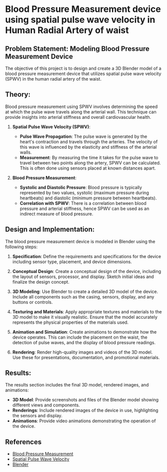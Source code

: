 # Blood Pressure Measurement device using spatial pulse wave velocity in Human Radial Artery of waist

## Problem Statement: Modeling Blood Pressure Measurement Device
The objective of this project is to design and create a 3D Blender model of a blood pressure measurement device that utilizes spatial pulse wave velocity (SPWV) in the human radial artery of the waist.

## Theory:
Blood pressure measurement using SPWV involves determining the speed at which the pulse wave travels along the arterial wall. This technique can provide insights into arterial stiffness and overall cardiovascular health.

1. **Spatial Pulse Wave Velocity (SPWV)**:
   - **Pulse Wave Propagation**: The pulse wave is generated by the heart's contraction and travels through the arteries. The velocity of this wave is influenced by the elasticity and stiffness of the arterial walls.
   - **Measurement**: By measuring the time it takes for the pulse wave to travel between two points along the artery, SPWV can be calculated. This is often done using sensors placed at known distances apart.

2. **Blood Pressure Measurement**:
   - **Systolic and Diastolic Pressure**: Blood pressure is typically represented by two values, systolic (maximum pressure during heartbeats) and diastolic (minimum pressure between heartbeats).
   - **Correlation with SPWV**: There is a correlation between blood pressure and arterial stiffness, hence SPWV can be used as an indirect measure of blood pressure.

## Design and Implementation:
The blood pressure measurement device is modeled in Blender using the following steps:

1. **Specification**: Define the requirements and specifications for the device including sensor type, placement, and device dimensions.

2. **Conceptual Design**: Create a conceptual design of the device, including the layout of sensors, processor, and display. Sketch initial ideas and finalize the design concept.

3. **3D Modeling**: Use Blender to create a detailed 3D model of the device. Include all components such as the casing, sensors, display, and any buttons or controls.

4. **Texturing and Materials**: Apply appropriate textures and materials to the 3D model to make it visually realistic. Ensure that the model accurately represents the physical properties of the materials used.

5. **Animation and Simulation**: Create animations to demonstrate how the device operates. This can include the placement on the waist, the detection of pulse waves, and the display of blood pressure readings.

6. **Rendering**: Render high-quality images and videos of the 3D model. Use these for presentations, documentation, and promotional materials.

## Results:
The results section includes the final 3D model, rendered images, and animations:
- **3D Model**: Provide screenshots and files of the Blender model showing different views and components.
- **Renderings**: Include rendered images of the device in use, highlighting the sensors and display.
- **Animations**: Provide video animations demonstrating the operation of the device.

## References
- [Blood Pressure Measurement](https://www.ahajournals.org/doi/10.1161/CIRCULATIONAHA.114.010278)
- [Spatial Pulse Wave Velocity](https://www.ncbi.nlm.nih.gov/pmc/articles/PMC5796765/)
- [Blender](https://www.blender.org/)
